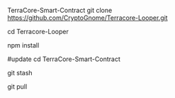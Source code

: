 TerraCore-Smart-Contract
git clone https://github.com/CryptoGnome/Terracore-Looper.git

cd Terracore-Looper

npm install

#update
cd TerraCore-Smart-Contract

git stash

git pull
 
